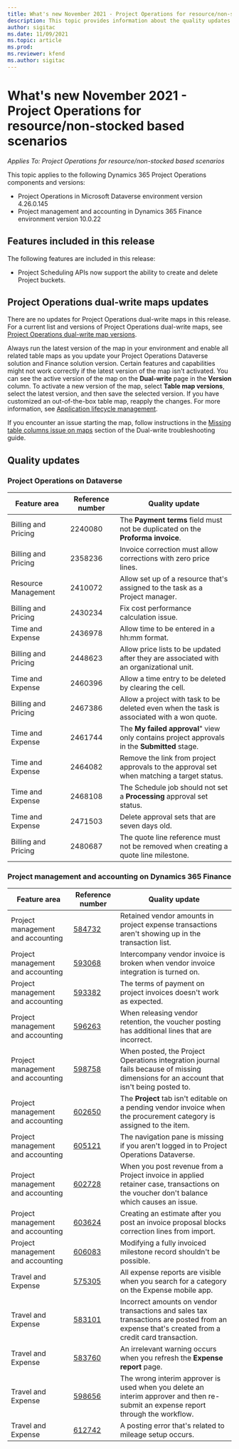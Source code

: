 ```yaml
---
title: What's new November 2021 - Project Operations for resource/non-stocked based scenarios
description: This topic provides information about the quality updates available in the November 2021 release of Project Operations for resource/non-stocked based scenarios.
author: sigitac
ms.date: 11/09/2021
ms.topic: article
ms.prod:
ms.reviewer: kfend 
ms.author: sigitac
---
```


# What's new November 2021 - Project Operations for resource/non-stocked based scenarios

*Applies To: Project Operations for resource/non-stocked based scenarios*

This topic applies to the following Dynamics 365 Project Operations components and versions:

   - Project Operations in Microsoft Dataverse environment version 4.26.0.145
   - Project management and accounting in Dynamics 365 Finance environment version 10.0.22

## Features included in this release

The following features are included in this release:

- Project Scheduling APIs now support the ability to create and delete Project buckets.

## Project Operations dual-write maps updates

There are no updates for Project Operations dual-write maps in this release. For a current list and versions of Project Operations dual-write maps, see [Project Operations dual-write map versions](/dynamics365/project-operations/environment/resource-dual-write-maps).

Always run the latest version of the map in your environment and enable all related table maps as you update your Project Operations Dataverse solution and Finance solution version. Certain features and capabilities might not work correctly if the latest version of the map isn't activated. You can see the active version of the map on the **Dual-write** page in the **Version** column. To activate a new version of the map, select **Table map versions**, select the latest version, and then save the selected version. If you have customized an out-of-the-box table map, reapply the changes. For more information, see [Application lifecycle management](/dynamics365/fin-ops-core/dev-itpro/data-entities/dual-write/app-lifecycle-management).

If you encounter an issue starting the map, follow instructions in the [Missing table columns issue on maps](/dynamics365/fin-ops-core/dev-itpro/data-entities/dual-write/dual-write-troubleshooting-finops-upgrades#missing-table-columns-issue-on-maps) section of the Dual-write troubleshooting guide.

## Quality updates

### Project Operations on Dataverse

| **Feature area** | **Reference number** | **Quality update** |
| --- | --- | --- |
| Billing and Pricing | 2240080 | The **Payment terms** field must not be duplicated on the **Proforma invoice**. |
| Billing and Pricing | 2358236 | Invoice correction must allow corrections with zero price lines. |
| Resource Management | 2410072 | Allow set up of a resource that's assigned to the task as a Project manager. |
| Billing and Pricing | 2430234 | Fix cost performance calculation issue. |
| Time and Expense | 2436978 | Allow time to be entered in a hh:mm format. |
| Billing and Pricing | 2448623 | Allow price lists to be updated after they are associated with an organizational unit. |
| Time and Expense | 2460396 | Allow a time entry to be deleted by clearing the cell. |
| Billing and Pricing | 2467386 | Allow a project with task to be deleted even when the task is associated with a won quote. |
| Time and Expense | 2461744 | The **My failed approval**" view only contains project approvals in the **Submitted** stage. |
| Time and Expense | 2464082 | Remove the link from project approvals to the approval set when matching a target status. |
| Time and Expense | 2468108 | The Schedule job should not set a **Processing** approval set status. |
| Time and Expense | 2471503 | Delete approval sets that are seven days old. |
| Billing and Pricing | 2480687 | The quote line reference must not be removed when creating a quote line milestone. |

### Project management and accounting on Dynamics 365 Finance

| Feature area | Reference number | Quality update |
| --- | --- | --- |
| Project management and accounting | [584732](https://nam06.safelinks.protection.outlook.com/?url=https:%2F%2Ffix.lcs.dynamics.com%2FIssue%2FDetails%2F?bugId%3D584732&amp;data=04%7C01%7Cjespers%40microsoft.com%7Cf3623fb2bb5a448ee2ed08d9881c03f8%7C72f988bf86f141af91ab2d7cd011db47%7C1%7C0%7C637690476184727424%7CUnknown%7CTWFpbGZsb3d8eyJWIjoiMC4wLjAwMDAiLCJQIjoiV2luMzIiLCJBTiI6Ik1haWwiLCJXVCI6Mn0%3D%7C1000&amp;sdata=Ck7zeMqRwaf8DtVl4UiTMraKTu54htrnT2I%2Bsif%2B91c%3D&amp;reserved=0) | Retained vendor amounts in project expense transactions aren't showing up in the transaction list. |
| Project management and accounting | [593068](https://nam06.safelinks.protection.outlook.com/?url=https:%2F%2Ffix.lcs.dynamics.com%2FIssue%2FDetails%2F?bugId%3D593068&amp;data=04%7C01%7Cjespers%40microsoft.com%7Cf3623fb2bb5a448ee2ed08d9881c03f8%7C72f988bf86f141af91ab2d7cd011db47%7C1%7C0%7C637690476184787161%7CUnknown%7CTWFpbGZsb3d8eyJWIjoiMC4wLjAwMDAiLCJQIjoiV2luMzIiLCJBTiI6Ik1haWwiLCJXVCI6Mn0%3D%7C1000&amp;sdata=IMdo79exCM6ADyN1%2FD7s4jyaWb3WM6BZbjEqjAJ8Flg%3D&amp;reserved=0) | Intercompany vendor invoice is broken when vendor invoice integration is turned on. |
| Project management and accounting | [593382](https://nam06.safelinks.protection.outlook.com/?url=https:%2F%2Ffix.lcs.dynamics.com%2FIssue%2FDetails%2F?bugId%3D593382&amp;data=04%7C01%7Cjespers%40microsoft.com%7Cf3623fb2bb5a448ee2ed08d9881c03f8%7C72f988bf86f141af91ab2d7cd011db47%7C1%7C0%7C637690476184807075%7CUnknown%7CTWFpbGZsb3d8eyJWIjoiMC4wLjAwMDAiLCJQIjoiV2luMzIiLCJBTiI6Ik1haWwiLCJXVCI6Mn0%3D%7C1000&amp;sdata=uKL%2Fl2JZI%2BhuYL%2BJl9rc9tTBonMrwKK18oQvNXRD37s%3D&amp;reserved=0) | The terms of payment on project invoices doesn't work as expected. |
| Project management and accounting | [596263](https://nam06.safelinks.protection.outlook.com/?url=https:%2F%2Ffix.lcs.dynamics.com%2FIssue%2FDetails%2F?bugId%3D596263&amp;data=04%7C01%7Cjespers%40microsoft.com%7Cf3623fb2bb5a448ee2ed08d9881c03f8%7C72f988bf86f141af91ab2d7cd011db47%7C1%7C0%7C637690476184856855%7CUnknown%7CTWFpbGZsb3d8eyJWIjoiMC4wLjAwMDAiLCJQIjoiV2luMzIiLCJBTiI6Ik1haWwiLCJXVCI6Mn0%3D%7C1000&amp;sdata=KRp2px%2F6fg3jwui2xFD6kfqSNZ3M91Jvtog7a8ktwwQ%3D&amp;reserved=0) | When releasing vendor retention, the voucher posting has additional lines that are incorrect. |
| Project management and accounting | [598758](https://nam06.safelinks.protection.outlook.com/?url=https:%2F%2Ffix.lcs.dynamics.com%2FIssue%2FDetails%2F?bugId%3D598758&amp;data=04%7C01%7Cjespers%40microsoft.com%7Cf3623fb2bb5a448ee2ed08d9881c03f8%7C72f988bf86f141af91ab2d7cd011db47%7C1%7C0%7C637690476184926547%7CUnknown%7CTWFpbGZsb3d8eyJWIjoiMC4wLjAwMDAiLCJQIjoiV2luMzIiLCJBTiI6Ik1haWwiLCJXVCI6Mn0%3D%7C1000&amp;sdata=6dEDVKWTG6ChBdCyruLQFysdAgqyaHf99pc3lEBhdfM%3D&amp;reserved=0) | When posted, the Project Operations integration journal fails because of missing dimensions for an account that isn't being posted to. |
| Project management and accounting | [602650](https://nam06.safelinks.protection.outlook.com/?url=https:%2F%2Ffix.lcs.dynamics.com%2FIssue%2FDetails%2F?bugId%3D602650&amp;data=04%7C01%7Cjespers%40microsoft.com%7Cf3623fb2bb5a448ee2ed08d9881c03f8%7C72f988bf86f141af91ab2d7cd011db47%7C1%7C0%7C637690476185006200%7CUnknown%7CTWFpbGZsb3d8eyJWIjoiMC4wLjAwMDAiLCJQIjoiV2luMzIiLCJBTiI6Ik1haWwiLCJXVCI6Mn0%3D%7C1000&amp;sdata=bMXvG80actUIBT6o5C3Kpx7xQC7XnPO9okVznyIVrnc%3D&amp;reserved=0) | The **Project** tab isn't editable on a pending vendor invoice when the procurement category is assigned to the item. |
| Project management and accounting | [605121](https://nam06.safelinks.protection.outlook.com/?url=https:%2F%2Ffix.lcs.dynamics.com%2FIssue%2FDetails%2F?bugId%3D605121&amp;data=04%7C01%7Cjespers%40microsoft.com%7Cf3623fb2bb5a448ee2ed08d9881c03f8%7C72f988bf86f141af91ab2d7cd011db47%7C1%7C0%7C637690476185046026%7CUnknown%7CTWFpbGZsb3d8eyJWIjoiMC4wLjAwMDAiLCJQIjoiV2luMzIiLCJBTiI6Ik1haWwiLCJXVCI6Mn0%3D%7C1000&amp;sdata=mQ3YjsNmrOZEWYEiGqwdYHtQiFHAjTlo2X1j%2FzySsVI%3D&amp;reserved=0) | The navigation pane is missing if you aren't logged in to Project Operations Dataverse. |
| Project management and accounting | [602728](https://nam06.safelinks.protection.outlook.com/?url=https:%2F%2Ffix.lcs.dynamics.com%2FIssue%2FDetails%2F?bugId%3D602728&amp;data=04%7C01%7Cjespers%40microsoft.com%7Cf3623fb2bb5a448ee2ed08d9881c03f8%7C72f988bf86f141af91ab2d7cd011db47%7C1%7C0%7C637690476185245149%7CUnknown%7CTWFpbGZsb3d8eyJWIjoiMC4wLjAwMDAiLCJQIjoiV2luMzIiLCJBTiI6Ik1haWwiLCJXVCI6Mn0%3D%7C1000&amp;sdata=c5u%2FKf3hsKbmENgSCd5p2H5HhRA8BhWsyk1tk%2FxD77w%3D&amp;reserved=0) | When you post revenue from a Project invoice in applied retainer case, transactions on the voucher don't balance which causes an issue. |
| Project management and accounting | [603624](https://nam06.safelinks.protection.outlook.com/?url=https:%2F%2Ffix.lcs.dynamics.com%2FIssue%2FDetails%2F?bugId%3D603624&amp;data=04%7C01%7Cjespers%40microsoft.com%7Cf3623fb2bb5a448ee2ed08d9881c03f8%7C72f988bf86f141af91ab2d7cd011db47%7C1%7C0%7C637690476185265061%7CUnknown%7CTWFpbGZsb3d8eyJWIjoiMC4wLjAwMDAiLCJQIjoiV2luMzIiLCJBTiI6Ik1haWwiLCJXVCI6Mn0%3D%7C1000&amp;sdata=3Fh4t3OgVkFQSzRu82P9Qh00thtlRNJjmcQSBxI6K%2FE%3D&amp;reserved=0) | Creating an estimate after you post an invoice proposal blocks correction lines from import. |
| Project management and accounting | [606083](https://nam06.safelinks.protection.outlook.com/?url=https:%2F%2Ffix.lcs.dynamics.com%2FIssue%2FDetails%2F?bugId%3D606083&amp;data=04%7C01%7Cjespers%40microsoft.com%7Cf3623fb2bb5a448ee2ed08d9881c03f8%7C72f988bf86f141af91ab2d7cd011db47%7C1%7C0%7C637690476185294938%7CUnknown%7CTWFpbGZsb3d8eyJWIjoiMC4wLjAwMDAiLCJQIjoiV2luMzIiLCJBTiI6Ik1haWwiLCJXVCI6Mn0%3D%7C1000&amp;sdata=SSAgiHMpZk2e13IDDc1SawaZZF5NObdIaq5cU2dJnAo%3D&amp;reserved=0) | Modifying a fully invoiced milestone record shouldn't be possible. |
| Travel and Expense | [575305](https://nam06.safelinks.protection.outlook.com/?url=https:%2F%2Ffix.lcs.dynamics.com%2FIssue%2FDetails%2F?bugId%3D575305&amp;data=04%7C01%7Cjespers%40microsoft.com%7Cf3623fb2bb5a448ee2ed08d9881c03f8%7C72f988bf86f141af91ab2d7cd011db47%7C1%7C0%7C637690476184677646%7CUnknown%7CTWFpbGZsb3d8eyJWIjoiMC4wLjAwMDAiLCJQIjoiV2luMzIiLCJBTiI6Ik1haWwiLCJXVCI6Mn0%3D%7C1000&amp;sdata=dlfQUXcHh7t9pwZY4ZOT2S47C3Y%2FRsL2Yb%2BJpxNYpXw%3D&amp;reserved=0) | All expense reports are visible when you search for a category on the Expense mobile app. |
| Travel and Expense | [583101](https://nam06.safelinks.protection.outlook.com/?url=https:%2F%2Ffix.lcs.dynamics.com%2FIssue%2FDetails%2F?bugId%3D583101&amp;data=04%7C01%7Cjespers%40microsoft.com%7Cf3623fb2bb5a448ee2ed08d9881c03f8%7C72f988bf86f141af91ab2d7cd011db47%7C1%7C0%7C637690476184707512%7CUnknown%7CTWFpbGZsb3d8eyJWIjoiMC4wLjAwMDAiLCJQIjoiV2luMzIiLCJBTiI6Ik1haWwiLCJXVCI6Mn0%3D%7C1000&amp;sdata=QsXmzAvMk%2FPHuk8MzpkrQil%2FHdAQgE479%2FNDmBwBtg0%3D&amp;reserved=0) | Incorrect amounts on vendor transactions and sales tax transactions are posted from an expense that's created from a credit card transaction. |
| Travel and Expense | [583760](https://nam06.safelinks.protection.outlook.com/?url=https:%2F%2Ffix.lcs.dynamics.com%2FIssue%2FDetails%2F?bugId%3D583760&amp;data=04%7C01%7Cjespers%40microsoft.com%7Cf3623fb2bb5a448ee2ed08d9881c03f8%7C72f988bf86f141af91ab2d7cd011db47%7C1%7C0%7C637690476184717468%7CUnknown%7CTWFpbGZsb3d8eyJWIjoiMC4wLjAwMDAiLCJQIjoiV2luMzIiLCJBTiI6Ik1haWwiLCJXVCI6Mn0%3D%7C1000&amp;sdata=Kyn2sB5ARELNfumeCOQdFXAmJGWzxcKmb1LOyBbwVgU%3D&amp;reserved=0) | An irrelevant warning occurs when you refresh the **Expense report** page. |
| Travel and Expense | [598656](https://nam06.safelinks.protection.outlook.com/?url=https:%2F%2Ffix.lcs.dynamics.com%2FIssue%2FDetails%2F?bugId%3D598656&amp;data=04%7C01%7Cjespers%40microsoft.com%7Cf3623fb2bb5a448ee2ed08d9881c03f8%7C72f988bf86f141af91ab2d7cd011db47%7C1%7C0%7C637690476185583665%7CUnknown%7CTWFpbGZsb3d8eyJWIjoiMC4wLjAwMDAiLCJQIjoiV2luMzIiLCJBTiI6Ik1haWwiLCJXVCI6Mn0%3D%7C1000&amp;sdata=OC7NDjdWmhgqYtw6UTSC6eCSosfuGfLIk8BLivnaQ2k%3D&amp;reserved=0) | The wrong interim approver is used when you delete an interim approver and then re-submit an expense report through the workflow. |
| Travel and Expense | [612742](https://nam06.safelinks.protection.outlook.com/?url=https:%2F%2Ffix.lcs.dynamics.com%2FIssue%2FDetails%2F?bugId%3D612742&amp;data=04%7C01%7Cjespers%40microsoft.com%7Cf3623fb2bb5a448ee2ed08d9881c03f8%7C72f988bf86f141af91ab2d7cd011db47%7C1%7C0%7C637690476185663316%7CUnknown%7CTWFpbGZsb3d8eyJWIjoiMC4wLjAwMDAiLCJQIjoiV2luMzIiLCJBTiI6Ik1haWwiLCJXVCI6Mn0%3D%7C1000&amp;sdata=UEm4TMhTdD6VNMrCXkmakBxupUlzQVH0umZc3WSnzLw%3D&amp;reserved=0) | A posting error that's related to mileage setup occurs. |
